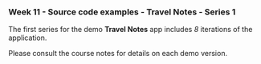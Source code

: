 ### Week 11 - Source code examples - Travel Notes - Series 1

The first series for the demo **Travel Notes** app includes *8* iterations of the application.

Please consult the course notes for details on each demo version.
